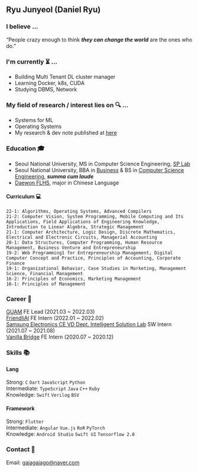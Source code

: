 ## Ryu Junyeol (Daniel Ryu)

### I believe ...
“People crazy enough to think **_they can change the world_** are the ones who do.”

### I'm currently ⏳ ...
- Building Multi Tenant DL cluster manager 
- Learning Docker, k8s, CUDA
- Studying DBMS, Network

### My field of research / interest lies on 🔍 ...
- Systems for ML
- Operating Systems
- My research & dev note published at [here](https://medium.com/@gajagajago)

### Education 🎓 
- Seoul National University, MS in Computer Science Engineering, [SP Lab](https://spl.snu.ac.kr/) 
- Seoul National University, BBA in [Business](https://cba.snu.ac.kr/) & BS in [Computer Science Engineering](https://cse.snu.ac.kr/), ***_summa cum laude_***
- [Daewon FLHS](http://www.dwfl.hs.kr/), major in Chinese Language

#### Curriculum 💻
```
22-1: Algorithms, Operating Systems, Advanced Compilers
21-2: Computer Vision, System Programming, Mobile Computing and Its Applications, Field Applications of Engineering Knowledge, Introduction to Linear Algebra, Strategic Management
21-1: Computer Architecture, Logic Design, Discrete Mathematics, Electrical and Electronic Circuits, Managerial Accounting
20-1: Data Structures, Computer Programming, Human Resource Management, Business Venture and Entrepreneurship
19-2: Web Programming1 for Entrepreneurship Management, Digital Computer Concept and Practice, Principles of Accounting, Corporate Finance
19-1: Organizational Behavior, Case Studies in Marketing, Management Science, Financial Management
16-2: Principles of Economics, Marketing Management
16-1: Principles of Management
```

### Career 🚀
[GUAM](https://play.google.com/store/apps/details?id=com.wafflestudio.guam) FE Lead (2021.03 ~ 2022.03) <br/>
[FriendliAI](https://friendli.ai/) FE Intern (2022.01 ~ 2022.02)<br/>
[Samsung Electronics CE VD Dept. Intelligent Solution Lab](https://www.samsung.com/sec/) SW Intern (2021.07 ~ 2021.08)<br/>
[Vanilla Bridge](https://apps.apple.com/kr/app/%EB%B0%94%EB%8B%90%EB%9D%BC%EB%B8%8C%EB%A6%BF%EC%A7%80/id1219876826) FE Intern (2020.07 ~ 2020.12)<br/>

### Skills 📚
#### Lang<br>
Strong: ```C``` ```Dart``` ```JavaScript``` ```Python``` <br/>
Intermediate: ```TypeScript``` ```Java``` ```C++``` ```Ruby``` <br/>
Knowledge: ```Swift``` ```Verilog``` ```BSV``` <br/>

#### Framework<br>
Strong: ```Flutter``` <br/>
Intermediate: ```Angular``` ```Vue.js``` ```RoR``` ```PyTorch``` <br/>
Knowledge: ```Android Studio``` ```Swift UI``` ```Tensorflow 2.0``` <br/>

### Contact 📧
Email: gajagajago@naver.com
